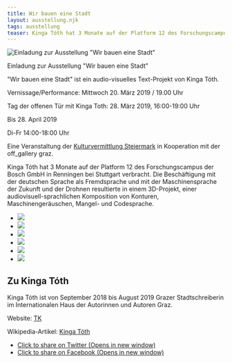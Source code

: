 ```yaml
---
title: Wir bauen eine Stadt
layout: ausstellung.njk
tags: ausstellung
teaser: Kinga Tóth hat 3 Monate auf der Platform 12 des Forschungscampus der Bosch GmbH in Renningen bei Stuttgart verbracht. Die Beschäftigung mit der deutschen Sprache als Fremdsprache und mit der Maschinensprache der Zukunft und der Drohnen resultierte in einem 3D-Projekt, einer audiovisuell-sprachlichen Komposition von Konturen, Maschinengeräuschen, Mangel- und Codesprache.
---
```





![Einladung zur Ausstellung "Wir bauen eine Stadt"](/assets/pics/kinga.jpg)


Einladung zur Ausstellung "Wir bauen eine Stadt"


"Wir bauen eine Stadt" ist ein audio-visuelles Text-Projekt von Kinga Tóth.

Vernissage/Performance: Mittwoch 20\. März 2019 / 19.00 Uhr

Tag der offenen Tür mit Kinga Toth: 28\. März 2019, 16:00-19:00 Uhr

Bis 28. April 2019

Di-Fr 14:00-18:00 Uhr

Eine Veranstaltung der [Kulturvermittlung Steiermark](https://www.kulturvermittlung.org/primcell.php?ses=8000y3825q&lang=dt&bas=kvs "Kulturvermittlung Steiermark") in Kooperation mit der off_gallery graz.



Kinga Tóth hat 3 Monate auf der Platform 12 des Forschungscampus der Bosch GmbH in Renningen bei Stuttgart verbracht. Die Beschäftigung mit der deutschen Sprache als Fremdsprache und mit der Maschinensprache der Zukunft und der Drohnen resultierte in einem 3D-Projekt, einer audiovisuell-sprachlichen Komposition von Konturen, Maschinengeräuschen, Mangel- und Codesprache.



*   ![](/assets/pics/k_2.jpg)
*   ![](/assets/pics/k_3.jpg)
*   ![](/assets/pics/k_4.jpg)
*   ![](/assets/pics/k_5.jpg)
*   ![](/assets/pics/k_6.jpg)
*   ![](/assets/pics/k_7.jpg)


## Zu Kinga Tóth



Kinga Tóth ist von September 2018 bis August 2019 Grazer Stadtschreiberin im Internationalen Haus der Autorinnen und Autoren Graz.

Website: [TK](http://tothkinga.blogspot.com/ "TK")

Wikipedia-Artikel: [Kinga Tóth](https://de.wikipedia.org/wiki/Kinga_T%C3%B3th "Kinga Tóth – Wikipedia")




*   [<span></span><span class="sharing-screen-reader-text">Click to share on Twitter (Opens in new window)</span>](https://offgallery.at/ausstellungen/wir-bauen-eine-stadt/?share=twitter "Click to share on Twitter")
*   [<span></span><span class="sharing-screen-reader-text">Click to share on Facebook (Opens in new window)</span>](https://offgallery.at/ausstellungen/wir-bauen-eine-stadt/?share=facebook "Click to share on Facebook")
